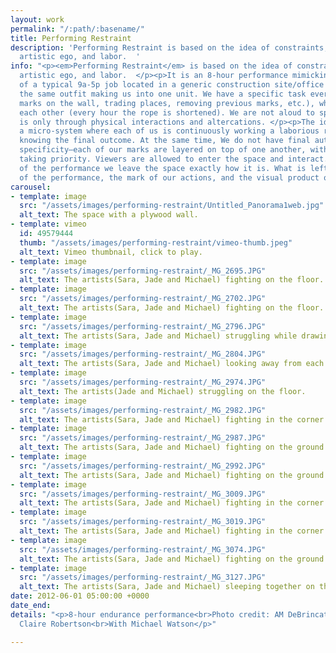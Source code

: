 ```yaml
---
layout: work
permalink: "/:path/:basename/"
title: Performing Restraint
description: 'Performing Restraint is based on the idea of constraints, ownership,
  artistic ego, and labor.  '
info: "<p><em>Performing Restraint</em> is based on the idea of constraints, ownership,
  artistic ego, and labor.  </p><p>It is an 8-hour performance mimicking the structure
  of a typical 9a-5p job located in a generic construction site/office space. We wear
  the same outfit making us into one unit. We have a specific task every hour (creating
  marks on the wall, trading places, removing previous marks, etc.), while tied to
  each other (every hour the rope is shortened). We are not aloud to speak. Communication
  is only through physical interactions and altercations. </p><p>The idea is to create
  a micro-system where each of us is continuously working a laborious routine, without
  knowing the final outcome. At the same time, We do not have final authorship or
  specificity—each of our marks are layered on top of one another, with no one’s hand
  taking priority. Viewers are allowed to enter the space and interact. At the end
  of the performance we leave the space exactly how it is. What is left is the residue
  of the performance, the mark of our actions, and the visual product of our labor.</p>"
carousel:
- template: image
  src: "/assets/images/performing-restraint/Untitled_Panorama1web.jpg"
  alt_text: The space with a plywood wall.
- template: vimeo
  id: 49579444
  thumb: "/assets/images/performing-restraint/vimeo-thumb.jpeg"
  alt_text: Vimeo thumbnail, click to play.
- template: image
  src: "/assets/images/performing-restraint/_MG_2695.JPG"
  alt_text: The artists(Sara, Jade and Michael) fighting on the floor.
- template: image
  src: "/assets/images/performing-restraint/_MG_2702.JPG"
  alt_text: The artists(Sara, Jade and Michael) fighting on the floor.
- template: image
  src: "/assets/images/performing-restraint/_MG_2796.JPG"
  alt_text: The artists(Sara, Jade and Michael) struggling while drawing on the wall.
- template: image
  src: "/assets/images/performing-restraint/_MG_2804.JPG"
  alt_text: The artists(Sara, Jade and Michael) looking away from each other.
- template: image
  src: "/assets/images/performing-restraint/_MG_2974.JPG"
  alt_text: The artists(Jade and Michael) struggling on the floor.
- template: image
  src: "/assets/images/performing-restraint/_MG_2982.JPG"
  alt_text: The artists(Sara, Jade and Michael) fighting in the corner.
- template: image
  src: "/assets/images/performing-restraint/_MG_2987.JPG"
  alt_text: The artists(Sara, Jade and Michael) fighting on the ground.
- template: image
  src: "/assets/images/performing-restraint/_MG_2992.JPG"
  alt_text: The artists(Sara, Jade and Michael) fighting on the ground.
- template: image
  src: "/assets/images/performing-restraint/_MG_3009.JPG"
  alt_text: The artists(Sara, Jade and Michael) fighting in the corner.
- template: image
  src: "/assets/images/performing-restraint/_MG_3019.JPG"
  alt_text: The artists(Sara, Jade and Michael) fighting in the corner.
- template: image
  src: "/assets/images/performing-restraint/_MG_3074.JPG"
  alt_text: The artists(Sara, Jade and Michael) fighting on the ground.
- template: image
  src: "/assets/images/performing-restraint/_MG_3127.JPG"
  alt_text: The artists(Sara, Jade and Michael) sleeping together on the ground.
date: 2012-06-01 05:00:00 +0000
date_end:
details: "<p>8-hour endurance performance<br>Photo credit: AM DeBrincat<br>Video credit:
  Claire Robertson<br>With Michael Watson</p>"

---
```

